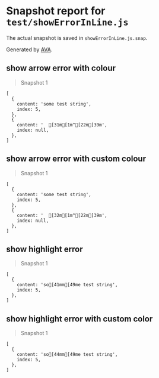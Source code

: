 # Snapshot report for `test/showErrorInLine.js`

The actual snapshot is saved in `showErrorInLine.js.snap`.

Generated by [AVA](https://ava.li).

## show arrow error with colour

> Snapshot 1

    [
      {
        content: 'some test string',
        index: 5,
      },
      {
        content: '  [31m[1m^[22m[39m',
        index: null,
      },
    ]

## show arrow error with custom colour

> Snapshot 1

    [
      {
        content: 'some test string',
        index: 5,
      },
      {
        content: '  [32m[1m^[22m[39m',
        index: null,
      },
    ]

## show highlight error

> Snapshot 1

    [
      {
        content: 'so[41mm[49me test string',
        index: 5,
      },
    ]

## show highlight error with custom color

> Snapshot 1

    [
      {
        content: 'so[44mm[49me test string',
        index: 5,
      },
    ]
